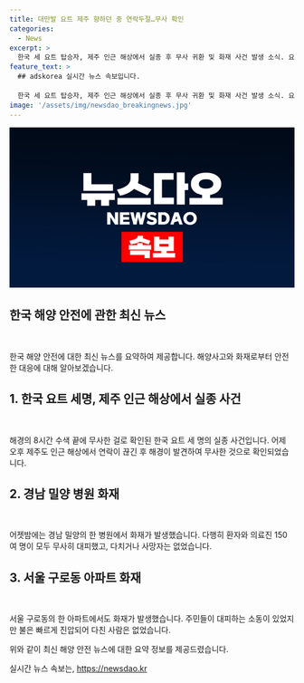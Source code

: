 ```yaml
---
title: 대만발 요트 제주 향하던 중 연락두절…무사 확인
categories:
  - News
excerpt: >
  한국 세 요트 탑승자, 제주 인근 해상에서 실종 후 무사 귀환 및 화재 사건 발생 소식. 요트는 대만을 향해 출발, 8시간 수색 끝에 안전 확인. 구로동 아파트와 경남 밀양 병원에서도 화재 발생, 피해 없었으나 대규모 대피상황 발생. 사건 경위 조사 및 화재 원인 파악 중. 불행히도 또 다른 안전사고가 발생하기 전에 조심해야 할 시점으로 보인다.
feature_text: >
  ## adskorea 실시간 뉴스 속보입니다.

  한국 세 요트 탑승자, 제주 인근 해상에서 실종 후 무사 귀환 및 화재 사건 발생 소식. 요트는 대만을 향해 출발, 8시간 수색 끝에 안전 확인. 구로동 아파트와 경남 밀양 병원에서도 화재 발생, 피해 없었으나 대규모 대피상황 발생. 사건 경위 조사 및 화재 원인 파악 중. 불행히도 또 다른 안전사고가 발생하기 전에 조심해야 할 시점으로 보인다.
image: '/assets/img/newsdao_breakingnews.jpg'
---
```


<p><img src="/assets/img/newsdao_breakingnews.jpg" alt="adskorea 속보" /></p>

<h2 data-ke-size="size26">한국 해양 안전에 관한 최신 뉴스</h2>

<p data-ke-size="size16">&nbsp;</p>

<p>한국 해양 안전에 대한 최신 뉴스를 요약하여 제공합니다. 해양사고와 화재로부터 안전한 대응에 대해 알아보겠습니다.</p>

<h2 data-ke-size="size24">1. 한국 요트 세명, 제주 인근 해상에서 실종 사건</h2>

<p data-ke-size="size16">&nbsp;</p>

<p>해경의 8시간 수색 끝에 무사한 걸로 확인된 한국 요트 세 명의 실종 사건입니다. 어제 오후 제주도 인근 해상에서 연락이 끊긴 후 해경이 발견하여 무사한 것으로 확인되었습니다.</p>

<h2 data-ke-size="size24">2. 경남 밀양 병원 화재</h2>

<p data-ke-size="size16">&nbsp;</p>

<p>어젯밤에는 경남 밀양의 한 병원에서 화재가 발생했습니다. 다행히 환자와 의료진 150여 명이 모두 무사히 대피했고, 다치거나 사망자는 없었습니다.</p>

<h2 data-ke-size="size24">3. 서울 구로동 아파트 화재</h2>

<p data-ke-size="size16">&nbsp;</p>

<p>서울 구로동의 한 아파트에서도 화재가 발생했습니다. 주민들이 대피하는 소동이 있었지만 불은 빠르게 진압되어 다친 사람은 없었습니다.</p>

<p>위와 같이 최신 해양 안전 뉴스에 대한 요약 정보를 제공드렸습니다.</p>
실시간 뉴스 속보는, <a href="https://newsdao.kr" rel="dofollow">https://newsdao.kr</a>


